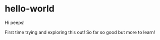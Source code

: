# hello-world

Hi peeps!

First time trying and exploring this out!
So far so good but more to learn!
